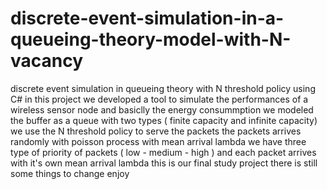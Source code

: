 # discrete-event-simulation-in-a-queueing-theory-model-with-N-vacancy
discrete event simulation in queueing theory with N threshold policy using C#
in this project we developed a tool to simulate the performances of a wireless sensor node and basiclly the energy consummption
we modeled the buffer as a queue with two types ( finite capacity and infinite capacity)
we use the N threshold policy to serve the packets
the packets arrives randomly with poisson process with mean arrival lambda
we have three type of priority of packets ( low - medium - high ) and each packet arrives with it's own mean arrival lambda
this is our final study project there is still some things to change 
enjoy
